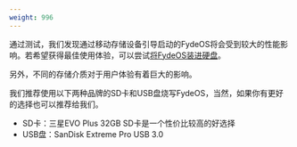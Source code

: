 ```yaml
---
weight: 996
---
```

通过测试，我们发现通过移动存储设备引导启动的FydeOS将会受到较大的性能影响。若希望获得最佳使用体验，可以尝试[将FydeOS装进硬盘](https://faq.fydeos.com/使用技巧/将FydeOS-for-PC安装进硬盘/)。

另外，不同的存储介质对于用户体验有着巨大的影响。

我们推荐使用以下两种品牌的SD卡和USB盘烧写FydeOS，当然，如果你有更好的选择也可以推荐给我们。

* SD卡：三星EVO Plus 32GB SD卡是一个性价比较高的好选择
* USB盘：SanDisk Extreme Pro USB 3.0